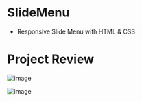 # SlideMenu

* Responsive Slide Menu with HTML & CSS

# Project Review

![image](https://user-images.githubusercontent.com/45564856/83962613-63ce3d80-a8bc-11ea-9f96-fa6a73a4775d.png)

![image](https://user-images.githubusercontent.com/45564856/83962630-7ea0b200-a8bc-11ea-9441-fa6a31d42759.png)

